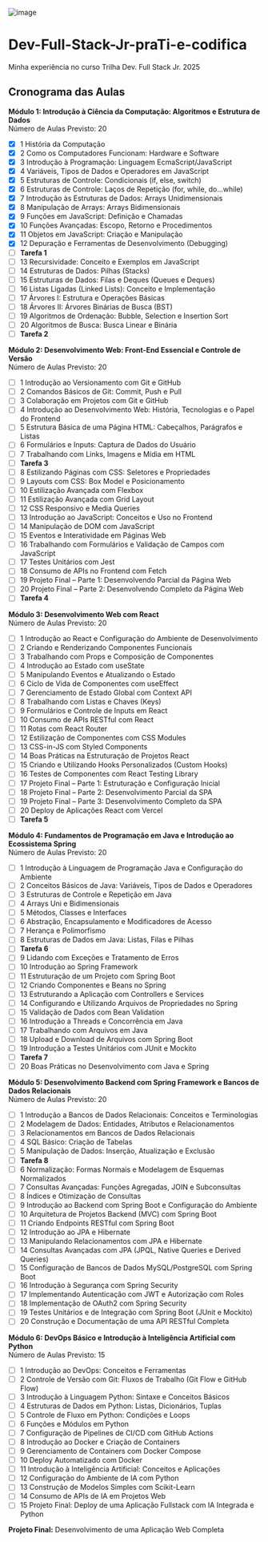
![image](https://github.com/user-attachments/assets/d4d1115a-b10a-4969-b434-18d3d4c12474)


# Dev-Full-Stack-Jr-praTi-e-codifica

Minha experiência no curso Trilha Dev. Full Stack Jr. 2025

## Cronograma das Aulas

**Módulo 1: Introdução à Ciência da Computação: Algoritmos e Estrutura de Dados**  
Número de Aulas Previsto: 20

- [x] 1 História da Computação
- [x] 2 Como os Computadores Funcionam: Hardware e Software
- [x] 3 Introdução à Programação: Linguagem EcmaScript/JavaScript
- [x] 4 Variáveis, Tipos de Dados e Operadores em JavaScript
- [x] 5 Estruturas de Controle: Condicionais (if, else, switch)
- [x] 6 Estruturas de Controle: Laços de Repetição (for, while, do...while)
- [x] 7 Introdução às Estruturas de Dados: Arrays Unidimensionais
- [x] 8 Manipulação de Arrays: Arrays Bidimensionais
- [x] 9 Funções em JavaScript: Definição e Chamadas
- [x] 10 Funções Avançadas: Escopo, Retorno e Procedimentos
- [x] 11 Objetos em JavaScript: Criação e Manipulação
- [x] 12 Depuração e Ferramentas de Desenvolvimento (Debugging)
- [ ] **Tarefa 1**
- [ ] 13 Recursividade: Conceito e Exemplos em JavaScript
- [ ] 14 Estruturas de Dados: Pilhas (Stacks)
- [ ] 15 Estruturas de Dados: Filas e Deques (Queues e Deques)
- [ ] 16 Listas Ligadas (Linked Lists): Conceito e Implementação
- [ ] 17 Árvores I: Estrutura e Operações Básicas
- [ ] 18 Árvores II: Árvores Binárias de Busca (BST)
- [ ] 19 Algoritmos de Ordenação: Bubble, Selection e Insertion Sort
- [ ] 20 Algoritmos de Busca: Busca Linear e Binária
- [ ] **Tarefa 2**

**Módulo 2: Desenvolvimento Web: Front-End Essencial e Controle de Versão**  
Número de Aulas Previsto: 20

- [ ] 1 Introdução ao Versionamento com Git e GitHub
- [ ] 2 Comandos Básicos de Git: Commit, Push e Pull
- [ ] 3 Colaboração em Projetos com Git e GitHub
- [ ] 4 Introdução ao Desenvolvimento Web: História, Tecnologias e o Papel do Frontend
- [ ] 5 Estrutura Básica de uma Página HTML: Cabeçalhos, Parágrafos e Listas
- [ ] 6 Formulários e Inputs: Captura de Dados do Usuário
- [ ] 7 Trabalhando com Links, Imagens e Mídia em HTML
- [ ] **Tarefa 3**
- [ ] 8 Estilizando Páginas com CSS: Seletores e Propriedades
- [ ] 9 Layouts com CSS: Box Model e Posicionamento
- [ ] 10 Estilização Avançada com Flexbox
- [ ] 11 Estilização Avançada com Grid Layout
- [ ] 12 CSS Responsivo e Media Queries
- [ ] 13 Introdução ao JavaScript: Conceitos e Uso no Frontend
- [ ] 14 Manipulação de DOM com JavaScript
- [ ] 15 Eventos e Interatividade em Páginas Web
- [ ] 16 Trabalhando com Formulários e Validação de Campos com JavaScript
- [ ] 17 Testes Unitários com Jest
- [ ] 18 Consumo de APIs no Frontend com Fetch
- [ ] 19 Projeto Final – Parte 1: Desenvolvendo Parcial da Página Web
- [ ] 20 Projeto Final – Parte 2: Desenvolvendo Completo da Página Web
- [ ] **Tarefa 4**

**Módulo 3: Desenvolvimento Web com React**  
Número de Aulas Previsto: 20

- [ ] 1 Introdução ao React e Configuração do Ambiente de Desenvolvimento
- [ ] 2 Criando e Renderizando Componentes Funcionais
- [ ] 3 Trabalhando com Props e Composição de Componentes
- [ ] 4 Introdução ao Estado com useState
- [ ] 5 Manipulando Eventos e Atualizando o Estado
- [ ] 6 Ciclo de Vida de Componentes com useEffect
- [ ] 7 Gerenciamento de Estado Global com Context API
- [ ] 8 Trabalhando com Listas e Chaves (Keys)
- [ ] 9 Formulários e Controle de Inputs em React
- [ ] 10 Consumo de APIs RESTful com React
- [ ] 11 Rotas com React Router
- [ ] 12 Estilização de Componentes com CSS Modules
- [ ] 13 CSS-in-JS com Styled Components
- [ ] 14 Boas Práticas na Estruturação de Projetos React
- [ ] 15 Criando e Utilizando Hooks Personalizados (Custom Hooks)
- [ ] 16 Testes de Componentes com React Testing Library
- [ ] 17 Projeto Final – Parte 1: Estruturação e Configuração Inicial
- [ ] 18 Projeto Final – Parte 2: Desenvolvimento Parcial da SPA
- [ ] 19 Projeto Final – Parte 3: Desenvolvimento Completo da SPA
- [ ] 20 Deploy de Aplicações React com Vercel
- [ ] **Tarefa 5**

**Módulo 4: Fundamentos de Programação em Java e Introdução ao Ecossistema Spring**  
Número de Aulas Previsto: 20

- [ ] 1 Introdução à Linguagem de Programação Java e Configuração do Ambiente
- [ ] 2 Conceitos Básicos de Java: Variáveis, Tipos de Dados e Operadores
- [ ] 3 Estruturas de Controle e Repetição em Java
- [ ] 4 Arrays Uni e Bidimensionais
- [ ] 5 Métodos, Classes e Interfaces
- [ ] 6 Abstração, Encapsulamento e Modificadores de Acesso
- [ ] 7 Herança e Polimorfismo
- [ ] 8 Estruturas de Dados em Java: Listas, Filas e Pilhas
- [ ] **Tarefa 6**
- [ ] 9 Lidando com Exceções e Tratamento de Erros
- [ ] 10 Introdução ao Spring Framework
- [ ] 11 Estruturação de um Projeto com Spring Boot
- [ ] 12 Criando Componentes e Beans no Spring
- [ ] 13 Estruturando a Aplicação com Controllers e Services
- [ ] 14 Configurando e Utilizando Arquivos de Propriedades no Spring
- [ ] 15 Validação de Dados com Bean Validation
- [ ] 16 Introdução a Threads e Concorrência em Java
- [ ] 17 Trabalhando com Arquivos em Java
- [ ] 18 Upload e Download de Arquivos com Spring Boot
- [ ] 19 Introdução a Testes Unitários com JUnit e Mockito
- [ ] **Tarefa 7**
- [ ] 20 Boas Práticas no Desenvolvimento com Java e Spring

**Módulo 5: Desenvolvimento Backend com Spring Framework e Bancos de Dados Relacionais**  
Número de Aulas Previsto: 20

- [ ] 1 Introdução a Bancos de Dados Relacionais: Conceitos e Terminologias
- [ ] 2 Modelagem de Dados: Entidades, Atributos e Relacionamentos
- [ ] 3 Relacionamentos em Bancos de Dados Relacionais
- [ ] 4 SQL Básico: Criação de Tabelas
- [ ] 5 Manipulação de Dados: Inserção, Atualização e Exclusão
- [ ] **Tarefa 8**
- [ ] 6 Normalização: Formas Normais e Modelagem de Esquemas Normalizados
- [ ] 7 Consultas Avançadas: Funções Agregadas, JOIN e Subconsultas
- [ ] 8 Índices e Otimização de Consultas
- [ ] 9 Introdução ao Backend com Spring Boot e Configuração do Ambiente
- [ ] 10 Arquitetura de Projetos Backend (MVC) com Spring Boot
- [ ] 11 Criando Endpoints RESTful com Spring Boot
- [ ] 12 Introdução ao JPA e Hibernate
- [ ] 13 Manipulando Relacionamentos com JPA e Hibernate
- [ ] 14 Consultas Avançadas com JPA (JPQL, Native Queries e Derived Queries)
- [ ] 15 Configuração de Bancos de Dados MySQL/PostgreSQL com Spring Boot
- [ ] 16 Introdução à Segurança com Spring Security
- [ ] 17 Implementando Autenticação com JWT e Autorização com Roles
- [ ] 18 Implementação de OAuth2 com Spring Security
- [ ] 19 Testes Unitários e de Integração com Spring Boot (JUnit e Mockito)
- [ ] 20 Construção e Documentação de uma API RESTful Completa

**Módulo 6: DevOps Básico e Introdução à Inteligência Artificial com Python**  
Número de Aulas Previsto: 15

- [ ] 1 Introdução ao DevOps: Conceitos e Ferramentas
- [ ] 2 Controle de Versão com Git: Fluxos de Trabalho (Git Flow e GitHub Flow)
- [ ] 3 Introdução à Linguagem Python: Sintaxe e Conceitos Básicos
- [ ] 4 Estruturas de Dados em Python: Listas, Dicionários, Tuplas
- [ ] 5 Controle de Fluxo em Python: Condições e Loops
- [ ] 6 Funções e Módulos em Python
- [ ] 7 Configuração de Pipelines de CI/CD com GitHub Actions
- [ ] 8 Introdução ao Docker e Criação de Containers
- [ ] 9 Gerenciamento de Containers com Docker Compose
- [ ] 10 Deploy Automatizado com Docker
- [ ] 11 Introdução à Inteligência Artificial: Conceitos e Aplicações
- [ ] 12 Configuração do Ambiente de IA com Python
- [ ] 13 Construção de Modelos Simples com Scikit-Learn
- [ ] 14 Consumo de APIs de IA em Projetos Web
- [ ] 15 Projeto Final: Deploy de uma Aplicação Fullstack com IA Integrada e Python

**Projeto Final:** Desenvolvimento de uma Aplicação Web Completa


